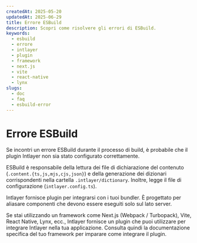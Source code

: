 ```yaml
---
createdAt: 2025-05-20
updatedAt: 2025-06-29
title: Errore ESBuild
description: Scopri come risolvere gli errori di ESBuild.
keywords:
  - esbuild
  - errore
  - intlayer
  - plugin
  - framework
  - next.js
  - vite
  - react-native
  - lynx
slugs:
  - doc
  - faq
  - esbuild-error
---
```


# Errore ESBuild

Se incontri un errore ESBuild durante il processo di build, è probabile che il plugin Intlayer non sia stato configurato correttamente.

ESBuild è responsabile della lettura dei file di dichiarazione del contenuto (`.content.{ts,js,mjs,cjs,json}`) e della generazione dei dizionari corrispondenti nella cartella `.intlayer/dictionary`. Inoltre, legge il file di configurazione (`intlayer.config.ts`).

Intlayer fornisce plugin per integrarsi con i tuoi bundler. È progettato per aliasare componenti che devono essere eseguiti solo sul lato server.

Se stai utilizzando un framework come Next.js (Webpack / Turbopack), Vite, React Native, Lynx, ecc., Intlayer fornisce un plugin che puoi utilizzare per integrare Intlayer nella tua applicazione. Consulta quindi la documentazione specifica del tuo framework per imparare come integrare il plugin.
